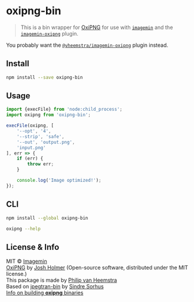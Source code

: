 # oxipng-bin

> This is a bin wrapper for [OxiPNG](https://github.com/shssoichiro/oxipng) for use with [`imagemin`](https://github.com/imagemin/imagemin) and the [`imagemin-oxipng`](https://github.com/vheemstra/imagemin-oxipng) plugin.

You probably want the [`@vheemstra/imagemin-oxipng`](https://github.com/vheemstra/imagemin-oxipng) plugin instead.

## Install

```sh
npm install --save oxipng-bin
```


## Usage

```js
import {execFile} from 'node:child_process';
import oxipng from 'oxipng-bin';

execFile(oxipng, [
	'--opt', '4',
	'--strip', 'safe',
	'--out', 'output.png',
	'input.png'
], err => {
	if (err) {
		throw err;
	}

	console.log('Image optimized!');
});
```


## CLI

```sh
npm install --global oxipng-bin
```

```sh
oxipng --help
```


## License & Info

MIT © [Imagemin](https://github.com/imagemin)<br>
[OxiPNG](https://github.com/shssoichiro/oxipng) by [Josh Holmer](https://github.com/shssoichiro) (Open-source software, distributed under the MIT license.)<br>
This package is made by [Philip van Heemstra](https://github.com/vHeemstra)<br>
Based on [jpegtran-bin](https://github.com/imagemin/jpegtran-bin) by [Sindre Sorhus](https://github.com/sindresorhus)<br>
[Info on building **oxipng** binaries](https://github.com/vHeemstra/oxipng-bin/blob/main/vendor/build-oxipng.md)
